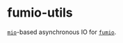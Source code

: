 # fumio-utils

[`mio`](https://crates.io/crates/mio)-based asynchronous IO for [`fumio`](https://crates.io/crates/fumio).
